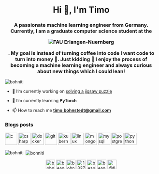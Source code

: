 <h1 align="center">Hi 👋, I'm Timo</h1>
<h3 align="center">A passionate machine learning engineer from Germany. Currently, I am a graduate computer science student at the <p><img align="center" src="https://www.fau.eu" alt="FAU Erlangen-Nuernberg" /></p>. My goal is instead of turning coffee into code I want code to turn into money 🤪. Just kidding 🙈 I enjoy the process of becoming a machine learning engineer and always curious about new things which I could lean!</h3>

<p align="left"> <img src="https://komarev.com/ghpvc/?username=bohniti" alt="bohniti" /> </p>

- 🔭 I’m currently working on [solving a jigsaw puzzle](https://github.com/bohniti/Jigsaw-Puzzling)

- 🌱 I’m currently learning **PyTorch**

- 📫 How to reach me **timo.bohnstedt@gmail.com**

### Blogs posts
<!-- BLOG-POST-LIST:START -->
<!-- BLOG-POST-LIST:END -->

<p align="left"><img src="https://devicons.github.io/devicon/devicon.git/icons/c/c-original.svg" alt="c" width="40" height="40"/> <img src="https://devicons.github.io/devicon/devicon.git/icons/csharp/csharp-original.svg" alt="csharp" width="40" height="40"/> <img src="https://devicons.github.io/devicon/devicon.git/icons/docker/docker-original-wordmark.svg" alt="docker" width="40" height="40"/> <img src="https://www.vectorlogo.zone/logos/git-scm/git-scm-icon.svg" alt="git" width="40" height="40"/> <img src="https://www.vectorlogo.zone/logos/kubernetes/kubernetes-icon.svg" alt="kubernetes" width="40" height="40"/> <img src="https://devicons.github.io/devicon/devicon.git/icons/linux/linux-original.svg" alt="linux" width="40" height="40"/> <img src="https://devicons.github.io/devicon/devicon.git/icons/mongodb/mongodb-original-wordmark.svg" alt="mongodb" width="40" height="40"/> <img src="https://devicons.github.io/devicon/devicon.git/icons/mysql/mysql-original-wordmark.svg" alt="mysql" width="40" height="40"/> <img src="https://devicons.github.io/devicon/devicon.git/icons/postgresql/postgresql-original-wordmark.svg" alt="postgresql" width="40" height="40"/> <img src="https://devicons.github.io/devicon/devicon.git/icons/python/python-original.svg" alt="python" width="40" height="40"/></p><p><img align="left" src="https://github-readme-stats.vercel.app/api/top-langs/?username=bohniti&layout=compact&hide=html" alt="bohniti" /></p>

<p>&nbsp;<img align="center" src="https://github-readme-stats.vercel.app/api?username=bohniti&show_icons=true" alt="bohniti" /></p>

<p align="center"> 
<a href="https://dev.to/bohniti" target="blank"><img align="center" src="https://cdn.jsdelivr.net/npm/simple-icons@3.0.1/icons/dev-dot-to.svg" alt="bohniti" height="30" width="30" /></a>
<a href="https://twitter.com/beantown1992" target="blank"><img align="center" src="https://cdn.jsdelivr.net/npm/simple-icons@3.0.1/icons/twitter.svg" alt="beantown1992" height="30" width="30" /></a>
<a href="https://linkedin.com/in/bohniti" target="blank"><img align="center" src="https://cdn.jsdelivr.net/npm/simple-icons@3.0.1/icons/linkedin.svg" alt="bohniti" height="30" width="30" /></a>
<a href="https://stackoverflow.com/users/13279582" target="blank"><img align="center" src="https://cdn.jsdelivr.net/npm/simple-icons@3.0.1/icons/stackoverflow.svg" alt="13279582" height="30" width="30" /></a>
<a href="https://kaggle.com/beantown" target="blank"><img align="center" src="https://cdn.jsdelivr.net/npm/simple-icons@3.0.1/icons/kaggle.svg" alt="beantown" height="30" width="30" /></a>
<a href="https://instagram.com/beantown1992" target="blank"><img align="center" src="https://cdn.jsdelivr.net/npm/simple-icons@3.0.1/icons/instagram.svg" alt="beantown1992" height="30" width="30" /></a>
<a href="https://medium.com/@timo.bohnstedt" target="blank"><img align="center" src="https://cdn.jsdelivr.net/npm/simple-icons@3.0.1/icons/medium.svg" alt="@timo.bohnstedt" height="30" width="30" /></a>
</p>
